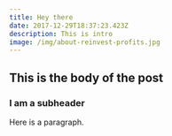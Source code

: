 ```yaml
---
title: Hey there
date: 2017-12-29T18:37:23.423Z
description: This is intro
image: /img/about-reinvest-profits.jpg
---
```

## This is the body of the post

### I am a subheader

Here is a paragraph.

